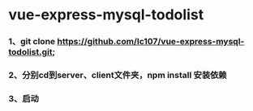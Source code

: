 # vue-express-mysql-todolist
### 1、git clone https://github.com/lc107/vue-express-mysql-todolist.git;
### 2、分别cd到server、client文件夹，npm install 安装依赖
### 3、启动
